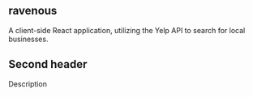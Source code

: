 ## ravenous

A client-side React application, utilizing the Yelp API to search for local businesses.

## Second header

Description
